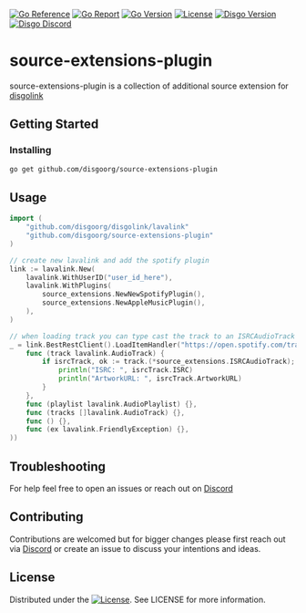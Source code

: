 [![Go Reference](https://pkg.go.dev/badge/github.com/disgoorg/source-extensions-plugin.svg)](https://pkg.go.dev/github.com/disgoorg/source-extensions-plugin)
[![Go Report](https://goreportcard.com/badge/github.com/disgoorg/source-extensions-plugin)](https://goreportcard.com/report/github.com/disgoorg/source-extensions-plugin)
[![Go Version](https://img.shields.io/github/go-mod/go-version/disgoorg/source-extensions-plugin)](https://golang.org/doc/devel/release.html)
[![License](https://img.shields.io/badge/License-Apache%202.0-blue.svg)](https://github.com/disgoorg/source-extensions-plugin/blob/master/LICENSE)
[![Disgo Version](https://img.shields.io/github/v/tag/disgoorg/source-extensions-plugin?label=release)](https://github.com/disgoorg/source-extensions-plugin/releases/latest)
[![Disgo Discord](https://discord.com/api/guilds/817327181659111454/widget.png)](https://discord.gg/NFmvZYmZMF)

# source-extensions-plugin

source-extensions-plugin is a collection of additional source extension for [disgolink](https://github.com/disgoorg/disgolink)

## Getting Started

### Installing

```sh
go get github.com/disgoorg/source-extensions-plugin
```

## Usage

```go
import (
    "github.com/disgoorg/disgolink/lavalink"
    "github.com/disgoorg/source-extensions-plugin"
)

// create new lavalink and add the spotify plugin
link := lavalink.New(
    lavalink.WithUserID("user_id_here"),
    lavalink.WithPlugins(
        source_extensions.NewNewSpotifyPlugin(),
        source_extensions.NewAppleMusicPlugin(),
    ),
)

// when loading track you can type cast the track to an ISRCAudioTrack to access extra data
_ = link.BestRestClient().LoadItemHandler("https://open.spotify.com/track/3yk51U329nwdpeIHV0O5ez", lavalink.NewResultHandler(
    func (track lavalink.AudioTrack) {
        if isrcTrack, ok := track.(*source_extensions.ISRCAudioTrack); ok {
            println("ISRC: ", isrcTrack.ISRC)
            println("ArtworkURL: ", isrcTrack.ArtworkURL)
        }
    },
    func (playlist lavalink.AudioPlaylist) {},
    func (tracks []lavalink.AudioTrack) {},
    func () {},
    func (ex lavalink.FriendlyException) {},
))
```

## Troubleshooting

For help feel free to open an issues or reach out on [Discord](https://discord.gg/NFmvZYmZMF)

## Contributing

Contributions are welcomed but for bigger changes please first reach out via [Discord](https://discord.gg/NFmvZYmZMF) or create an issue to discuss your intentions and ideas.

## License

Distributed under the [![License](https://img.shields.io/badge/License-Apache%202.0-blue.svg)](https://github.com/disgoorg/source-extensions-plugin/blob/master/LICENSE). See LICENSE for more information.
